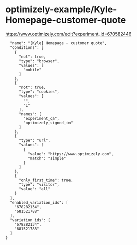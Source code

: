 optimizely-example/Kyle-Homepage-customer-quote
==============================================

https://www.optimizely.com/edit?experiment_id=670582446

```json{
  "name": "[Kyle] Homepage - customer quote",
  "conditions": [
    {
      "not": true,
      "type": "browser",
      "values": [
        "mobile"
      ]
    },
    {
      "not": true,
      "type": "cookies",
      "values": [
        "",
        "1"
      ],
      "names": [
        "experiment_qa",
        "optimizely_signed_in"
      ]
    },
    {
      "type": "url",
      "values": [
        {
          "value": "https://www.optimizely.com",
          "match": "simple"
        }
      ]
    },
    {
      "only_first_time": true,
      "type": "visitor",
      "value": "all"
    }
  ],
  "enabled_variation_ids": [
    "678282134",
    "681521788"
  ],
  "variation_ids": [
    "678282134",
    "681521788"
  ]
}
```